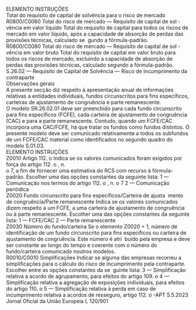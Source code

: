  
ELEMENTO  INSTRUÇÕES  
Total do requisito de capital de solvência para o risco de mercado  
R0800/C0060  Total do risco de mercado — 
Requisito de capital de sol ­
vência em valor líquido  Total do requisito de capital para todos os riscos de mercado em valor líquido, 
após a capacidade de absorção de perdas das provisões técnicas, calculado se ­
gundo a fórmula-padrão.  
R0800/C0080  Total do risco de mercado — 
Requisito de capital de sol ­
vência em valor bruto  Total do requisito de capital em valor bruto para todos os riscos de mercado, 
excluindo a capacidade de absorção de perdas das provisões técnicas, calculado 
segundo a fórmula-padrão.  
S.26.02 — Requisito de Capital de Solvência — Risco de incumprimento da contraparte  
Observações gerais  
A presente secção diz respeito à apresentação anual de informações relativas a entidades individuais, fundos circunscritos 
para fins específicos, carteiras de ajustamento de congruência e parte remanescente.  
O modelo SR.26.02.01 deve ser preenchido para cada fundo circunscrito para fins específicos (FCFE), cada carteira de 
ajustamento de congruência (CAC) e para a parte remanescente. Contudo, quando um FCFE/CAC incorpora uma 
CAC/FCFE, há que tratar os fundos como fundos distintos. O presente modelo deve ser comunicado relativamente a 
todos os subfundos de um FCFE/CAC material como identificados no segundo quadro do modelo S.01.03.  
ELEMENTO  INSTRUÇÕES  
Z0010  Artigo 112.  o Indica se os valores comunicados foram exigidos por força do artigo 112.  o , n.  
o 7, a fim de fornecer uma estimativa do RCS com recurso à fórmula-padrão. 
Escolher uma das opções constantes da seguinte lista: 
1 — Comunicação nos termos do artigo 112.  o , n.  o 7 
2 — Comunicação periódica  
Z0020  Fundo circunscrito para fins 
específicos/Carteira de ajusta ­
mento de congruência/Parte 
remanescente  Indica se os valores comunicados dizem respeito a um FCFE, a uma carteira de 
ajustamento de congruência ou à parte remanescente. Escolher uma das opções 
constantes da seguinte lista: 
1 — FCFE/CAC 
2 — Parte remanescente  
Z0030  Número do fundo/carteira  Se o elemento Z0020 = 1, número de identificação de um fundo circunscrito para 
fins específicos ou carteira de ajustamento de congruência. Este número é atri ­
buído pela empresa e deve ser constante ao longo do tempo e coerente com o 
número do fundo/carteira comunicado noutros modelos.  
R0010/C0010  Simplificações  Indicar se alguma das empresas recorreu a simplificações para o cálculo do risco 
de incumprimento pela contraparte. Escolher entre as opções constantes da se ­
guinte lista: 
3 — Simplificação relativa a acordo de agrupamento, para efeitos do artigo 109.  o 
4 — Simplificação relativa a agregação de exposições individuais, para efeitos do 
artigo 110.  o 
5 — Simplificação relativa à perda em caso de incumprimento relativa a acordos 
de resseguro, artigo 112.  o -APT  5.5.2023 Jornal Oficial da União Europeia L 120/901
